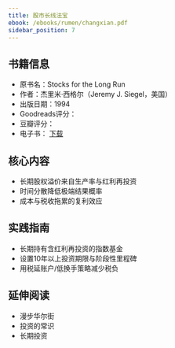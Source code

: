 ```yaml
---
title: 股市长线法宝
ebook: /ebooks/rumen/changxian.pdf
sidebar_position: 7
---
```

## 书籍信息
- 原书名：Stocks for the Long Run
- 作者：杰里米·西格尔（Jeremy J. Siegel，美国）
- 出版日期：1994
- Goodreads评分：
- 豆瓣评分：
- 电子书： [下载](/ebooks/rumen/changxian.pdf)

## 核心内容
- 长期股权溢价来自生产率与红利再投资
- 时间分散降低极端结果概率
- 成本与税收拖累的复利效应

## 实践指南
- 长期持有含红利再投资的指数基金
- 设置10年以上投资期限与阶段性里程碑
- 用税延账户/低换手策略减少税负

## 延伸阅读
- 漫步华尔街
- 投资的常识
- 长期投资
